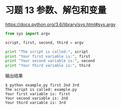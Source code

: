 # 习题 13 参数、解包和变量

https://docs.python.org/3.6/library/sys.html#sys.argv

```py
from sys import argv

script, first, second, third = argv

print "The script is called:", script
print "Your first variable is:", first
print "Your second variable is:", second
print "Your third variable is:", third
```

输出结果
```
$ python example.py first 2nd 3rd
The script is called: example.py
Your first variable is: first
Your second variable is: 2nd
Your third variable is: 3rd
```